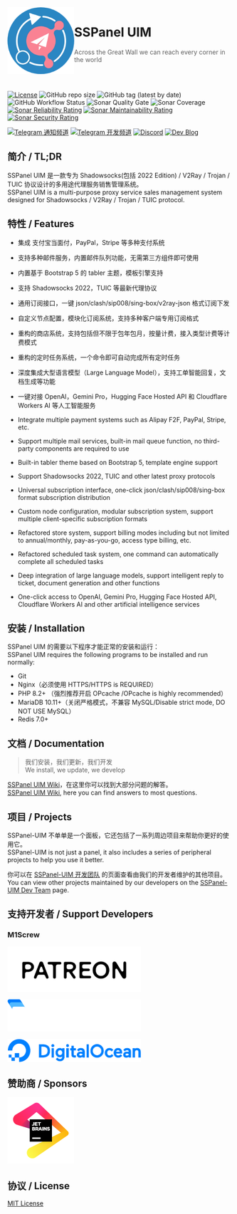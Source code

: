 <img src="public/images/uim-logo-round_192x192.png" alt="logo" width="150" height="150" align="left" />

<h1>SSPanel UIM</h1>

> Across the Great Wall we can reach every corner in the world

<br>
<br>

[![License](https://img.shields.io/github/license/Anankke/SSPanel-Uim?style=flat-square)](https://github.com/Anankke/SSPanel-Uim/blob/dev/LICENSE)
![GitHub repo size](https://img.shields.io/github/repo-size/anankke/sspanel-uim?style=flat-square&color=328657)
![GitHub tag (latest by date)](https://img.shields.io/github/v/tag/Anankke/SSPanel-Uim?style=flat-square)
![GitHub Workflow Status](https://img.shields.io/github/actions/workflow/status/Anankke/SSPanel-Uim/lint.yml?branch=dev&label=lint&style=flat-square)
![Sonar Quality Gate](https://img.shields.io/sonar/quality_gate/sspanel-uim_SSPanel-Uim-Dev/dev?server=https%3A%2F%2Fsonarcloud.io&style=flat-square)
![Sonar Coverage](https://img.shields.io/sonar/coverage/sspanel-uim_SSPanel-Uim-Dev/dev?server=https%3A%2F%2Fsonarcloud.io&style=flat-square)
[![Sonar Reliability Rating](https://sonarcloud.io/api/project_badges/measure?project=sspanel-uim_SSPanel-Uim-Dev&metric=reliability_rating)](https://sonarcloud.io/summary/new_code?id=sspanel-uim_SSPanel-Uim-Dev)
[![Sonar Maintainability Rating](https://sonarcloud.io/api/project_badges/measure?project=sspanel-uim_SSPanel-Uim-Dev&metric=sqale_rating)](https://sonarcloud.io/summary/new_code?id=sspanel-uim_SSPanel-Uim-Dev)
[![Sonar Security Rating](https://sonarcloud.io/api/project_badges/measure?project=sspanel-uim_SSPanel-Uim-Dev&metric=security_rating)](https://sonarcloud.io/summary/new_code?id=sspanel-uim_SSPanel-Uim-Dev)

[![Telegram 通知频道](https://img.shields.io/badge/Telegram-通知频道-blue?style=flat-square)](https://t.me/sspanel_uim)
[![Telegram 开发频道](https://img.shields.io/badge/Telegram-开发频道-blue?style=flat-square)](https://t.me/sspanel_uim_dev)
[![Discord](https://img.shields.io/discord/1049692075085549600?color=5865F2&label=Discord&style=flat-square)](https://discord.gg/A7uFKCvf8V)
[![Dev Blog](https://img.shields.io/badge/Dev-Blog-blue?style=flat-square)](https://blog.sspanel.org)

## 简介 / TL;DR

SSPanel UIM 是一款专为 Shadowsocks(包括 2022 Edition) / V2Ray / Trojan / TUIC 协议设计的多用途代理服务销售管理系统。  
SSPanel UIM is a multi-purpose proxy service sales management system designed for Shadowsocks / V2Ray / Trojan / TUIC protocol.

## 特性 / Features

- 集成 支付宝当面付，PayPal，Stripe 等多种支付系统
- 支持多种邮件服务，内置邮件队列功能，无需第三方组件即可使用
- 内置基于 Bootstrap 5 的 tabler 主题，模板引擎支持
- 支持 Shadowsocks 2022，TUIC 等最新代理协议
- 通用订阅接口，一键 json/clash/sip008/sing-box/v2ray-json 格式订阅下发
- 自定义节点配置，模块化订阅系统，支持多种客户端专用订阅格式
- 重构的商店系统，支持包括但不限于包年包月，按量计费，接入类型计费等计费模式
- 重构的定时任务系统，一个命令即可自动完成所有定时任务
- 深度集成大型语言模型（Large Language Model），支持工单智能回复，文档生成等功能
- 一键对接 OpenAI，Gemini Pro，Hugging Face Hosted API 和 Cloudflare Workers AI 等人工智能服务

- Integrate multiple payment systems such as Alipay F2F, PayPal, Stripe, etc.
- Support multiple mail services, built-in mail queue function, no third-party components are required to use
- Built-in tabler theme based on Bootstrap 5, template engine support
- Support Shadowsocks 2022, TUIC and other latest proxy protocols
- Universal subscription interface, one-click json/clash/sip008/sing-box format subscription distribution
- Custom node configuration, modular subscription system, support multiple client-specific subscription formats
- Refactored store system, support billing modes including but not limited to annual/monthly, pay-as-you-go, access type billing, etc.
- Refactored scheduled task system, one command can automatically complete all scheduled tasks
- Deep integration of large language models, support intelligent reply to ticket, document generation and other functions
- One-click access to OpenAI, Gemini Pro, Hugging Face Hosted API, Cloudflare Workers AI and other artificial intelligence services

## 安装 / Installation

SSPanel UIM 的需要以下程序才能正常的安装和运行：  
SSPanel UIM requires the following programs to be installed and run normally:

- Git
- Nginx（必须使用 HTTPS/HTTPS is REQUIRED）
- PHP 8.2+ （强烈推荐开启 OPcache /OPcache is highly recommended）
- MariaDB 10.11+（关闭严格模式，不兼容 MySQL/Disable strict mode, DO NOT USE MySQL）
- Redis 7.0+

## 文档 / Documentation

> 我们安装，我们更新，我们开发  
> We install, we update, we develop

[SSPanel UIM Wiki](https://wiki.sspanel.org)，在这里你可以找到大部分问题的解答。  
[SSPanel UIM Wiki](https://wiki.sspanel.org), here you can find answers to most questions.

## 项目 / Projects

SSPanel-UIM 不单单是一个面板，它还包括了一系列周边项目来帮助你更好的使用它。  
SSPanel-UIM is not just a panel, it also includes a series of peripheral projects to help you use it better.

你可以在 [SSPanel-UIM 开发团队](https://github.com/sspanel-uim) 的页面查看由我们的开发者维护的其他项目。  
You can view other projects maintained by our developers on the [SSPanel-UIM Dev Team](https://github.com/sspanel-uim) page.

## 支持开发者 / Support Developers

### M1Screw

<a href="https://www.patreon.com/catdev"><img src=".github/PATREON.png" width="300"></a>

<a href="https://www.vultr.com/?ref=8941355-8H"><img src=".github/vultr.png" width="300"></a>

<a href="https://www.digitalocean.com/?refcode=50f1a3b6244c"><img src=".github/do.png" width="300"></a>


## 赞助商 / Sponsors

[![](.github/jetbrains.png)](https://www.jetbrains.com/?from=SSPanel-UIM)

## 协议 / License

[MIT License](blob/dev/LICENSE)
